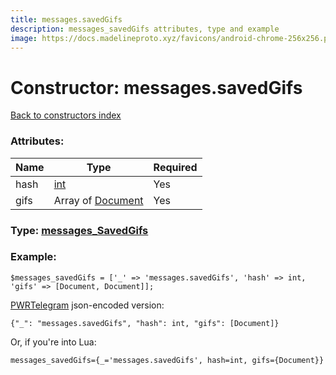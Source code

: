```yaml
---
title: messages.savedGifs
description: messages_savedGifs attributes, type and example
image: https://docs.madelineproto.xyz/favicons/android-chrome-256x256.png
---
```

# Constructor: messages.savedGifs  
[Back to constructors index](index.md)



### Attributes:

| Name     |    Type       | Required |
|----------|---------------|----------|
|hash|[int](../types/int.md) | Yes|
|gifs|Array of [Document](../types/Document.md) | Yes|



### Type: [messages\_SavedGifs](../types/messages_SavedGifs.md)


### Example:

```
$messages_savedGifs = ['_' => 'messages.savedGifs', 'hash' => int, 'gifs' => [Document, Document]];
```  

[PWRTelegram](https://pwrtelegram.xyz) json-encoded version:

```
{"_": "messages.savedGifs", "hash": int, "gifs": [Document]}
```


Or, if you're into Lua:  


```
messages_savedGifs={_='messages.savedGifs', hash=int, gifs={Document}}

```


